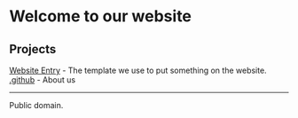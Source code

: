 # Welcome to our website

## Projects

[Website Entry](http://191512.xyz/website-entry/) - The template we use to put something on the website.
[.github](https://191512.xyz/.github) - About us

---

Public domain.
